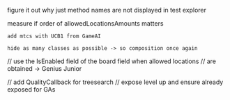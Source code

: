 figure it out why just method names are not displayed in test explorer

measure if order of allowedLocationsAmounts matters

	add mtcs with UCB1 from GameAI

	hide as many classes as possible -> so composition once again	

// use the IsEnabled field of the board field when allowed locations
// are obtained -> Genius Junior

// add QualityCallback for treesearch 
// expose level up and ensure already exposed for GAs
